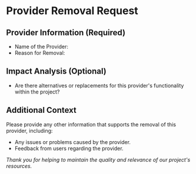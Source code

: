 # Provider Removal Request

## Provider Information (Required)

- Name of the Provider:
- Reason for Removal:

## Impact Analysis (Optional)

- Are there alternatives or replacements for this provider's functionality within the project?

## Additional Context

Please provide any other information that supports the removal of this provider, including:
- Any issues or problems caused by the provider.
- Feedback from users regarding the provider.

_Thank you for helping to maintain the quality and relevance of our project's resources._
